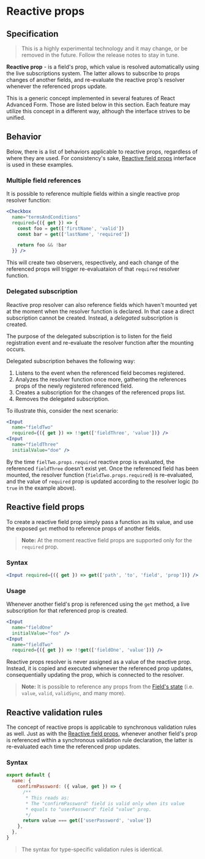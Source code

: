 # Reactive props

## Specification

> This is a highly experimental technology and it may change, or be removed in the future. Follow the release notes to stay in tune.

**Reactive prop** - is a field's prop, which value is resolved automatically using the live subscriptions system. The latter allows to subscribe to props changes of another fields, and re-evaluate the reactive prop's resolver whenever the referenced props update.

This is a generic concept implemented in several features of React Advanced Form. Those are listed below in this section. Each feature may utilize this concept in a different way, although the interface strives to be unified.

## Behavior

Below, there is a list of behaviors applicable to reactive props, regardless of where they are used. For consistency's sake, [Reactive field props](reactive-props.md#reactive-field-props) interface is used in these examples.

### Multiple field references

It is possible to reference multiple fields within a single reactive prop resolver function:

```jsx
<Checkbox
  name="termsAndConditions"
  required={({ get }) => {
    const foo = get(['firstName', 'valid'])
    const bar = get(['lastName', 'required'])

    return foo && !bar
  }} />
```

This will create two observers, respectively, and each change of the referenced props will trigger re-evaluataion of that `required` resolver function.

### Delegated subscription

Reactive prop resolver can also reference fields which haven't mounted yet at the moment when the resolver function is declared. In that case a direct subscription cannot be created. Instead, a _delegated_ subscription is created.

The purpose of the delegated subscription is to listen for the field registration event and re-evaluate the resolver function after the mounting occurs.

Delegated subscription behaves the following way:

1. Listens to the event when the referenced field becomes registered.
2. Analyzes the resolver function once more, gathering the references props of the newly registered referenced field.
3. Creates a subscription for the changes of the referenced props list.
4. Removes the delegated subscription.

To illustrate this, consider the next scenario:

```jsx
<Input
  name="fieldTwo"
  required={({ get }) => !!get(['fieldThree', 'value'])} />
<Input
  name="fieldThree"
  initialValue="doe" />
```

By the time `fielTwo.props.required` reactive prop is evaluated, the referenced `fieldThree` doesn't exist yet. Once the referenced field has been mounted, the resolver function \(`fieldTwo.props.required`\) is re-evaluated, and the value of `required` prop is updated according to the resolver logic \(to `true` in the example above\).

## Reactive field props

To create a reactive field prop simply pass a function as its value, and use the exposed `get` method to reference props of another fields.

> **Note:** At the moment reactive field props are supported only for the `required` prop.

### Syntax

```jsx
<Input required={({ get }) => get(['path', 'to', 'field', 'prop'])} />
```

### Usage

Whenever another field's prop is referenced using the `get` method, a live subscription for that referenced prop is created.

```jsx
<Input
  name="fieldOne"
  initialValue="foo" />
<Input
  name="fieldTwo"
  required={({ get }) => !!get(['fieldOne', 'value'])} />
```

Reactive props resolver is never assigned as a value of the reactive prop. Instead, it is copied and executed whenever the referenced prop updates, consequentially updating the prop, which is connected to the resolver.

> **Note:** It is possible to reference any props from the [Field's state](../hoc/create-field/exposed-props.md#field-state) \(i.e. `value`, `valid`, `validSync`, and many more\).

## Reactive validation rules

The concept of reactive props is applicable to synchronous validation rules as well. Just as with the [Reactive field props](reactive-props.md#reactive-field-props), whenever another field's prop is referenced within a synchronous validation rule declaration, the latter is re-evaluated each time the referenced prop updates.

### Syntax

```javascript
export default {
  name: {
    confirmPassword: ({ value, get }) => {
      /**
       * This reads as:
       * The "confirmPassword" field is valid only when its value
       * equals to "userPassword" field "value" prop.
       */
      return value === get(['userPassword', 'value'])
    },
  },
}
```

> The syntax for type-specific validation rules is identical.

